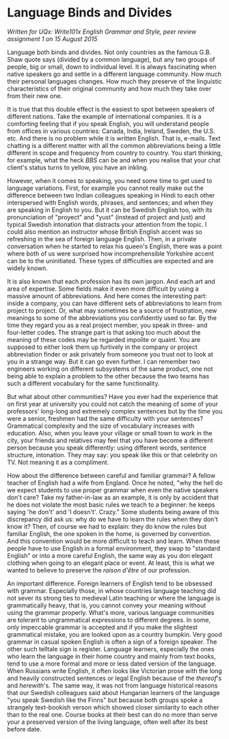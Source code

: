 Language Binds and Divides
==========================

_Written for UQx: Write101x English Grammar and Style, peer review assignment 1 on 15 August 2015_

Language both binds and divides. Not only countries as the famous G.B. Shaw quote says (divided by a common language), but any two groups of people, big or small, down to individual level. It is always fascinating when native speakers go and settle in a different language community. How much their personal languages changes. How much they preserve of the linguistic characteristics of their original community and how much they take over from their new one.

It is true that this double effect is the easiest to spot between speakers of different nations. Take the example of international companies. It is a comforting feeling that if you speak English, you will understand people from offices in various countries: Canada, India, Ireland, Sweden, the U.S. etc. And there is no problem while it is written English. That is, e-mails. Text chatting is a different matter with all the common abbreviations being a little different in scope and frequency from country to country. You start thinking, for example, what the heck _BBS_ can be and when you realise that your chat client's status turns to yellow, you have an inkling.

However, when it comes to speaking, you need some time to get used to language variations. First, for example you cannot really make out the difference between two Indian colleagues speaking in Hindi to each other interspersed with English words, phrases, and sentences; and when they are speaking in English to you. But it can be Swedish English too, with its pronunciation of "proyect" and "yust" (instead of project and just) and typical Swedish intonation that distracts your attention from the topic. I could also mention an instructor whose British English accent was so refreshing in the sea of foreign language English. Then, in a private conversation when he started to relax his queen's English, there was a point where both of us were surprised how incomprehensible Yorkshire accent can be to the uninitiated. These types of difficulties are expected and are widely known.

It is also known that each profession has its own jargon. And each art and area of expertise. Some fields make it even more difficult by using a massive amount of abbreviations. And here comes the interesting part: inside a company, you can have different sets of abbreviations to learn from project to project. Or, what may sometimes be a source of frustration, new meanings to some of the abbreviations you confidently used so far. By the time they regard you as a real project member, you speak in three- and four-letter codes. The strange part is that asking too much about the meaning of these codes may be regarded impolite or quaint. You are supposed to either look them up furtively in the company or project abbreviation finder or ask privately from someone you trust not to look at you in a strange way. But it can go even further. I can remember two engineers working on different subsystems of the same product, one not being able to explain a problem to the other because the two teams has such a different vocabulary for the same functionality.

But what about other communities? Have you ever had the experience that on first year at university you could not catch the meaning of some of your professors' long-long and extremely complex sentences but by the time you were a senior, freshmen had the same difficulty with your sentences? Grammatical complexity and the size of vocabulary increases with education. Also, when you leave your village or small town to work in the city, your friends and relatives may feel that you have become a different person because you speak differently: using different words, sentence structure, intonation. They may say: you speak like this or that celebrity on TV. Not meaning it as a compliment. 

How about the difference between careful and familiar grammar? A fellow teacher of English had a wife from England. Once he noted, "why the hell do we expect students to use proper grammar when even the native speakers don't care? Take my father-in-law as an example, it is only by accident that he does not violate the most basic rules we teach to a beginner: he keeps saying 'he don't' and 'I doesn't'. Crazy." Some students being aware of this discrepancy did ask us: why do we have to learn the rules when they don't know it? Then, of course we had to explain: they do know the rules but familiar English, the one spoken in the home, is governed by convention. And this convention would be more difficult to teach and learn. When these people have to use English in a formal environment, they swap to "standard English" or into a more careful English, the same way as you don elegant clothing when going to an elegant place or event. At least, this is what we wanted to believe to preserve the _raison d'être_ of our profession.

An important difference. Foreign learners of English tend to be obsessed with grammar. Especially those, in whose countries language teaching did not sever its strong ties to medieval Latin teaching or where the language is grammatically heavy, that is, you cannot convey your meaning without using the grammar properly. What's more, various language communities are tolerant to ungrammatical expressions to different degrees. In some, only impeccable grammar is accepted and if you make the slightest grammatical mistake, you are looked upon as a country bumpkin. Very good grammar in casual spoken English is often a sign of a foreign speaker. The other such telltale sign is register. Language learners, especially the ones who learn the language in their home country and mainly from text books, tend to use a more formal and more or less dated version of the language. When Russians write English, it often looks like Victorian prose with the long and heavily constructed sentences or legal English because of the _thereof_'s and _herewith_'s. The same way, it was not from language historical reasons that our Swedish colleagues said about Hungarian learners of the language "you speak Swedish like the Finns" but because both groups spoke a strangely text-bookish verson which showed closer similarity to each other than to the real one. Course books at their best can do no more than serve your a preserved version of the living language, often well after its best before date.
